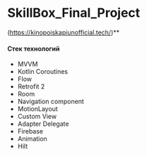 # SkillBox_Final_Project

(https://kinopoiskapiunofficial.tech/)**

#### Стек технологий
- MVVM
- Kotlin Coroutines
- Flow
- Retrofit 2
- Room
- Navigation component
- MotionLayout
- Custom View
- Adapter Delegate
- Firebase
- Animation
- Hilt
 